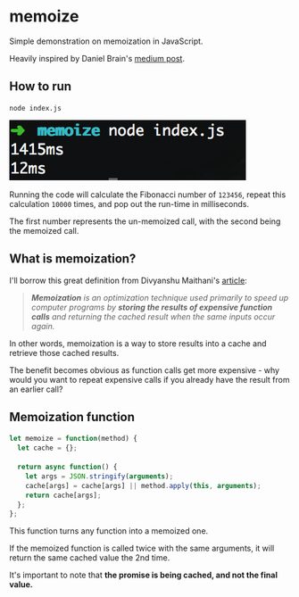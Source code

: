 # memoize

Simple demonstration on memoization in JavaScript.

Heavily inspired by Daniel Brain's [medium post](https://medium.com/@bluepnume/async-javascript-is-much-more-fun-when-you-spend-less-time-thinking-about-control-flow-8580ce9f73fc).

## How to run

```shell
node index.js
```

<img src=".github/terminal.png">

Running the code will calculate the Fibonacci number of `123456`, repeat this calculation `10000` times, and pop out the run-time in milliseconds.

The first number represents the un-memoized call, with the second being the memoized call.

## What is memoization?

I'll borrow this great definition from Divyanshu Maithani's [article](https://medium.freecodecamp.org/understanding-memoize-in-javascript-51d07d19430e):

> ***Memoization** is an optimization technique used primarily to speed up computer programs by **storing the results of expensive function calls** and returning the cached result when the same inputs occur again.*

In other words, memoization is a way to store results into a cache and retrieve those cached results.

The benefit becomes obvious as function calls get more expensive - why would you want to repeat expensive calls if you already have the result from an earlier call?

## Memoization function

```javascript
let memoize = function(method) {
  let cache = {};

  return async function() {
    let args = JSON.stringify(arguments);
    cache[args] = cache[args] || method.apply(this, arguments);
    return cache[args];
  };
};
```

This function turns any function into a memoized one.

If the memoized function is called twice with the same arguments, it will return the same cached value the 2nd time.

It's important to note that **the promise is being cached, and not the final value.**
